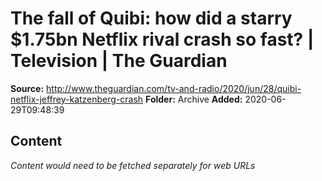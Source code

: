 # The fall of Quibi: how did a starry $1.75bn Netflix rival crash so fast? | Television | The Guardian

**Source:** http://www.theguardian.com/tv-and-radio/2020/jun/28/quibi-netflix-jeffrey-katzenberg-crash
**Folder:** Archive
**Added:** 2020-06-29T09:48:39




## Content
*Content would need to be fetched separately for web URLs*
